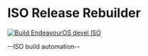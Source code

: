 # ISO Release Rebuilder

[![Build EndeavourOS devel ISO](https://github.com/killajoe/iso-weekly-autobuild/actions/workflows/autobuild.yml/badge.svg?event=status)](https://github.com/killajoe/iso-weekly-autobuild/actions/workflows/autobuild.yml)

--ISO build automation--
